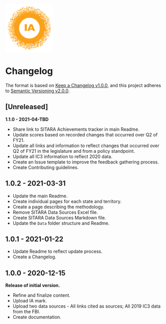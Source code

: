 ![image](https://github.com/internetassociation/SITARA/blob/main/Assets/IA_Mark.png)

# Changelog

The format is based on [Keep a Changelog v1.0.0](https://keepachangelog.com/en/1.0.0/), and this project adheres to [Semantic Versioning v2.0.0](https://semver.org/spec/v2.0.0.html).

## [Unreleased]
**1.1.0 - 2021-04-TBD**
- Share link to SITARA Achievements tracker in main Readme.
- Update scores based on recorded changes that occurred over Q2 of FY21.
- Update all links and information to reflect changes that occurred over Q2 of FY21 in the legislature and from a policy standpoint.
- Update all IC3 information to reflect 2020 data.
- Create an Issue template to improve the feedback gathering process.
- Create Contributing guidelines.

## 1.0.2 - 2021-03-31
- Update the main Readme.
- Create individual pages for each state and territory.
- Create a page describing the methodology.
- Remove SITARA Data Sources Excel file.
- Create SITARA Data Sources Markdown file.
- Update the `Data` folder structure and Readme.

## 1.0.1 - 2021-01-22
- Update Readme to reflect update process.
- Create a Changelog.

## 1.0.0 - 2020-12-15
**Release of initial version.**
- Refine and finalize content.
- Upload IA mark.
- Upload two data sources - All links cited as sources; All 2019 IC3 data from the FBI.
- Create documentation.
